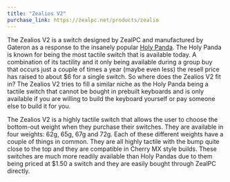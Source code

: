 ```yaml
---
title: "Zealios V2"
purchase_link: https://zealpc.net/products/zealio
---
```


The Zealios V2 is a switch designed by ZealPC and manufactured by Gateron as a response to the insanely popular [Holy Panda](/switches/holy-panda). The Holy Panda is known for being the most tactile switch that is available today. A combination of its tactility and it only being available during a group buy that occurs just a couple of times a year (maybe even less) the resell price has raised to about $6 for a single switch. So where does the Zealios V2 fit in? The Zealios V2 tries to fill a similar niche as the Holy Panda being a tactile switch that cannot be bought in prebuilt keyboards and is only available if you are willing to build the keyboard yourself or pay someone else to build it for you. 

The Zealios V2 is a highly tactile switch that allows the user to choose the bottom-out weight when they purchase their switches. They are available in four weights: 62g, 65g, 67g and 72g. Each of these different weights have a couple of things in common. They are all highly tactile with the bump quite close to the top and they are compatible in Cherry MX style builds. These switches are much more readily available than Holy Pandas due to them being priced at $1.50 a switch and they are easily bought through ZealPC directly.
